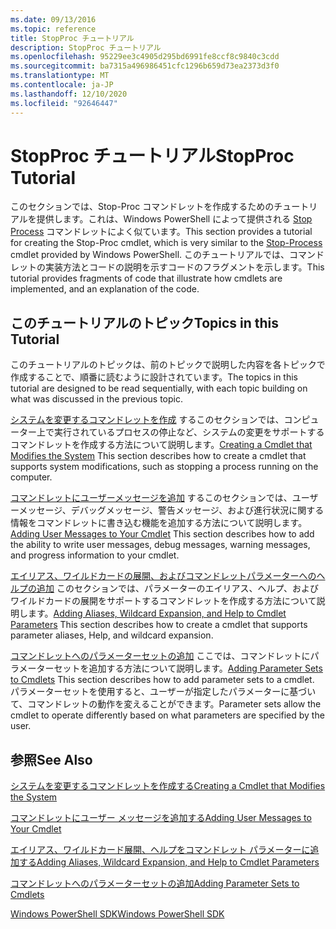 ```yaml
---
ms.date: 09/13/2016
ms.topic: reference
title: StopProc チュートリアル
description: StopProc チュートリアル
ms.openlocfilehash: 95229ee3c4905d295bd6991fe8ccf8c9840c3cdd
ms.sourcegitcommit: ba7315a496986451cfc1296b659d73ea2373d3f0
ms.translationtype: MT
ms.contentlocale: ja-JP
ms.lasthandoff: 12/10/2020
ms.locfileid: "92646447"
---
```

# <a name="stopproc-tutorial"></a><span data-ttu-id="f0f3d-103">StopProc チュートリアル</span><span class="sxs-lookup"><span data-stu-id="f0f3d-103">StopProc Tutorial</span></span>

<span data-ttu-id="f0f3d-104">このセクションでは、Stop-Proc コマンドレットを作成するためのチュートリアルを提供します。これは、Windows PowerShell によって提供される [Stop Process](/powershell/module/Microsoft.PowerShell.Management/Stop-Process) コマンドレットによく似ています。</span><span class="sxs-lookup"><span data-stu-id="f0f3d-104">This section provides a tutorial for creating the Stop-Proc cmdlet, which is very similar to the [Stop-Process](/powershell/module/Microsoft.PowerShell.Management/Stop-Process) cmdlet provided by Windows PowerShell.</span></span> <span data-ttu-id="f0f3d-105">このチュートリアルでは、コマンドレットの実装方法とコードの説明を示すコードのフラグメントを示します。</span><span class="sxs-lookup"><span data-stu-id="f0f3d-105">This tutorial provides fragments of code that illustrate how cmdlets are implemented, and an explanation of the code.</span></span>

## <a name="topics-in-this-tutorial"></a><span data-ttu-id="f0f3d-106">このチュートリアルのトピック</span><span class="sxs-lookup"><span data-stu-id="f0f3d-106">Topics in this Tutorial</span></span>

<span data-ttu-id="f0f3d-107">このチュートリアルのトピックは、前のトピックで説明した内容を各トピックで作成することで、順番に読むように設計されています。</span><span class="sxs-lookup"><span data-stu-id="f0f3d-107">The topics in this tutorial are designed to be read sequentially, with each topic building on what was discussed in the previous topic.</span></span>

<span data-ttu-id="f0f3d-108">[システムを変更するコマンドレットを作成](./creating-a-cmdlet-that-modifies-the-system.md) するこのセクションでは、コンピューター上で実行されているプロセスの停止など、システムの変更をサポートするコマンドレットを作成する方法について説明します。</span><span class="sxs-lookup"><span data-stu-id="f0f3d-108">[Creating a Cmdlet that Modifies the System](./creating-a-cmdlet-that-modifies-the-system.md) This section describes how to create a cmdlet that supports system modifications, such as stopping a process running on the computer.</span></span>

<span data-ttu-id="f0f3d-109">[コマンドレットにユーザーメッセージを追加](./adding-user-messages-to-your-cmdlet.md) するこのセクションでは、ユーザーメッセージ、デバッグメッセージ、警告メッセージ、および進行状況に関する情報をコマンドレットに書き込む機能を追加する方法について説明します。</span><span class="sxs-lookup"><span data-stu-id="f0f3d-109">[Adding User Messages to Your Cmdlet](./adding-user-messages-to-your-cmdlet.md) This section describes how to add the ability to write user messages, debug messages, warning messages, and progress information to your cmdlet.</span></span>

<span data-ttu-id="f0f3d-110">[エイリアス、ワイルドカードの展開、およびコマンドレットパラメーターへのヘルプの追加](./adding-aliases-wildcard-expansion-and-help-to-cmdlet-parameters.md) このセクションでは、パラメーターのエイリアス、ヘルプ、およびワイルドカードの展開をサポートするコマンドレットを作成する方法について説明します。</span><span class="sxs-lookup"><span data-stu-id="f0f3d-110">[Adding Aliases, Wildcard Expansion, and Help to Cmdlet Parameters](./adding-aliases-wildcard-expansion-and-help-to-cmdlet-parameters.md) This section describes how to create a cmdlet that supports parameter aliases, Help, and wildcard expansion.</span></span>

<span data-ttu-id="f0f3d-111">[コマンドレットへのパラメーターセットの追加](./adding-parameter-sets-to-a-cmdlet.md) ここでは、コマンドレットにパラメーターセットを追加する方法について説明します。</span><span class="sxs-lookup"><span data-stu-id="f0f3d-111">[Adding Parameter Sets to Cmdlets](./adding-parameter-sets-to-a-cmdlet.md) This section describes how to add parameter sets to a cmdlet.</span></span> <span data-ttu-id="f0f3d-112">パラメーターセットを使用すると、ユーザーが指定したパラメーターに基づいて、コマンドレットの動作を変えることができます。</span><span class="sxs-lookup"><span data-stu-id="f0f3d-112">Parameter sets allow the cmdlet to operate differently based on what parameters are specified by the user.</span></span>

## <a name="see-also"></a><span data-ttu-id="f0f3d-113">参照</span><span class="sxs-lookup"><span data-stu-id="f0f3d-113">See Also</span></span>

[<span data-ttu-id="f0f3d-114">システムを変更するコマンドレットを作成する</span><span class="sxs-lookup"><span data-stu-id="f0f3d-114">Creating a Cmdlet that Modifies the System</span></span>](./creating-a-cmdlet-that-modifies-the-system.md)

[<span data-ttu-id="f0f3d-115">コマンドレットにユーザー メッセージを追加する</span><span class="sxs-lookup"><span data-stu-id="f0f3d-115">Adding User Messages to Your Cmdlet</span></span>](./adding-user-messages-to-your-cmdlet.md)

[<span data-ttu-id="f0f3d-116">エイリアス、ワイルドカード展開、ヘルプをコマンドレット パラメーターに追加する</span><span class="sxs-lookup"><span data-stu-id="f0f3d-116">Adding Aliases, Wildcard Expansion, and Help to Cmdlet Parameters</span></span>](./adding-aliases-wildcard-expansion-and-help-to-cmdlet-parameters.md)

[<span data-ttu-id="f0f3d-117">コマンドレットへのパラメーターセットの追加</span><span class="sxs-lookup"><span data-stu-id="f0f3d-117">Adding Parameter Sets to Cmdlets</span></span>](./adding-parameter-sets-to-a-cmdlet.md)

[<span data-ttu-id="f0f3d-118">Windows PowerShell SDK</span><span class="sxs-lookup"><span data-stu-id="f0f3d-118">Windows PowerShell SDK</span></span>](../windows-powershell-reference.md)
